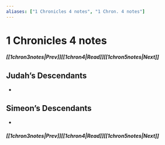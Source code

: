 ```yaml
---
aliases: ["1 Chronicles 4 notes", "1 Chron. 4 notes"]
---
```

# 1 Chronicles 4 notes
##### <span class=arrow-left></span>[[1chron3notes|Prev]]<span class=navigation-separator></span>[[1chron4|Read]]<span class=navigation-separator></span>[[1chron5notes|Next]]<span class=arrow-right></span>
## Judah’s Descendants
- 
## Simeon’s Descendants
- 
##### <span class=arrow-left></span>[[1chron3notes|Prev]]<span class=navigation-separator></span>[[1chron4|Read]]<span class=navigation-separator></span>[[1chron5notes|Next]]<span class=arrow-right></span>